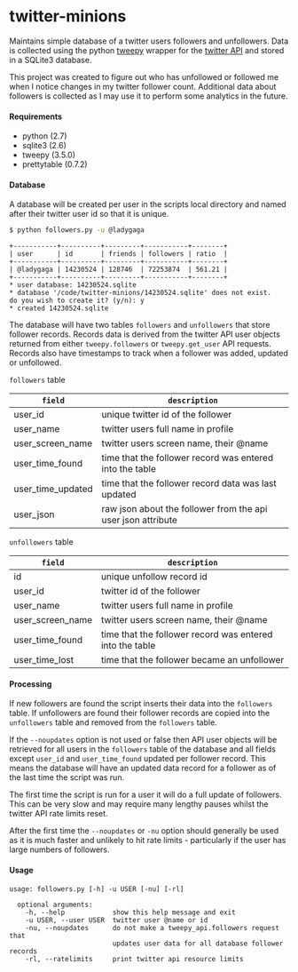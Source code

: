 # twitter-minions
Maintains simple database of a twitter users followers and unfollowers. Data is collected using the python [tweepy](http://www.tweepy.org/) wrapper for the [twitter API](https://developer.twitter.com/en/docs/api-reference-index) and stored in a SQLite3 database.

This project was created to figure out who has unfollowed or followed me when I notice changes in my twitter follower count. Additional data about followers is collected as I may use it to perform some analytics in the future.

#### Requirements

- python (2.7)
- sqlite3 (2.6)
- tweepy (3.5.0)
- prettytable (0.7.2)

#### Database

A database will be created per user in the scripts local directory and named after their twitter user id so that it is unique.
```sh
$ python followers.py -u @ladygaga
```
```
+-----------+----------+---------+-----------+--------+
| user      | id       | friends | followers | ratio  |
+-----------+----------+---------+-----------+--------+
| @ladygaga | 14230524 | 128746  | 72253874  | 561.21 |
+-----------+----------+---------+-----------+--------+
* user database: 14230524.sqlite
* database '/code/twitter-minions/14230524.sqlite' does not exist.
do you wish to create it? (y/n): y
* created 14230524.sqlite
```
The database will have two tables ```followers``` and ```unfollowers``` that store follower records. Records data is derived from the twitter API user objects returned from either ```tweepy.followers``` or ```tweepy.get_user``` API requests. Records also have timestamps to track when a follower was added, updated or unfollowed.

```followers``` table

| `field` | `description`
| ------ | ------ |
| user_id | unique twitter id of the follower
| user_name | twitter users full name in profile
| user_screen_name | twitter users screen name, their @name
| user_time_found | time that the follower record was entered into the table
| user_time_updated | time that the follower record data was last updated
| user_json | raw json about the follower from the api user json attribute

```unfollowers``` table

| `field` | `description`
| ------ | ------ |
| id | unique unfollow record id
| user_id | twitter id of the follower
| user_name | twitter users full name in profile
| user_screen_name | twitter users screen name, their @name
| user_time_found | time that the follower record was entered into the table
| user_time_lost | time that the follower became an unfollower

#### Processing

If new followers are found the script inserts their data into the ```followers``` table. If unfollowers are found their follower records are copied into the ```unfollowers``` table and removed from the ```followers``` table.

If the ```--noupdates``` option is not used or false then API user objects will be retrieved for all users in the ```followers``` table of the database and all fields except ```user_id``` and ```user_time_found``` updated per follower record. This means the database will have an updated data record for a follower as of the last time the script was run.

The first time the script is run for a user it will do a full update of followers. This can be very slow and may require many lengthy pauses whilst the twitter API rate limits reset.

After the first time the ```--noupdates``` or ```-nu``` option should generally be used as it is much faster and unlikely to hit rate limits - particularly if the user has large numbers of followers.

#### Usage

```
usage: followers.py [-h] -u USER [-nu] [-rl]

  optional arguments:
    -h, --help            show this help message and exit
    -u USER, --user USER  twitter user @name or id
    -nu, --noupdates      do not make a tweepy_api.followers request that
                          updates user data for all database follower records
    -rl, --ratelimits     print twitter api resource limits
```
